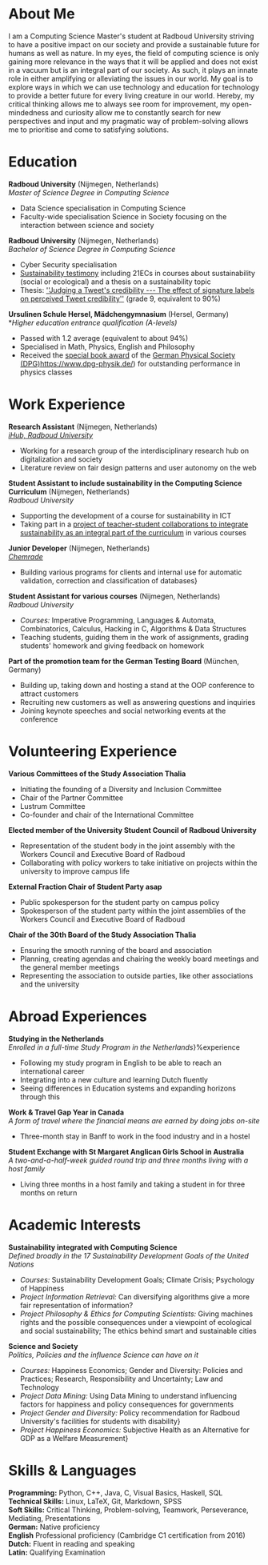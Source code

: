 # About Me
I am a Computing Science Master's student at Radboud University striving to have a positive impact on our society and provide a sustainable future for humans as well as nature. In my eyes, the field of computing science is only gaining more relevance in the ways that it will be applied and does not exist in a vacuum but is an integral part of our society. As such, it plays an innate role in either amplifying or alleviating the issues in our world. My goal is to explore ways in which we can use technology and education for technology to provide a better future for every living creature in our world. Hereby, my critical thinking allows me to always see room for improvement, my open-mindedness and curiosity allow me to constantly search for new perspectives and input and my pragmatic way of problem-solving allows me to prioritise and come to satisfying solutions. 

# Education
**Radboud University**  (Nijmegen, Netherlands)  
*Master of Science Degree in Computing Science*   
- Data Science specialisation in Computing Science
- Faculty-wide specialisation Science in Society focusing on the interaction between science and society

**Radboud University** (Nijmegen, Netherlands)  
*Bachelor of Science Degree in Computing Science*   
- Cyber Security specialisation
- [Sustainability testimony](https://www.ru.nl/sustainability/education/sustainability-testimony/) including 21ECs in courses about sustainability (social or ecological) and a thesis on a sustainability topic
- Thesis: [''Judging a Tweet's credibility ---  The effect of signature labels on perceived Tweet credibility''](https://www.cs.ru.nl/bachelors-theses/2022/Marie-Sophie_Simon___1023848___Judging_a_Tweets_credibility_-_The_effect_of_signature_labels_on_perceived_Tweet_credibility.pdf) (grade 9, equivalent to 90%)

**Ursulinen Schule Hersel, Mädchengymnasium** (Hersel, Germany)   
**Higher education entrance qualification (A-levels)*
- Passed with 1.2 average (equivalent to about 94%)
- Specialised in Math, Physics, English and Philosophy
- Received the [special book award](https://www.dpg-physik.de/auszeichnungen/dpg-preise/abiturpreis) of the [German Physical Society (DPG)]()https://www.dpg-physik.de/) for outstanding performance in physics classes

# Work Experience
**Research Assistant** (Nijmegen, Netherlands)    
[*iHub, Radboud University*](https://ihub.ru.nl/)
- Working for a research group of the interdisciplinary research hub on digitalization and society
- Literature review on fair design patterns and user autonomy on the web

**Student Assistant to include sustainability in the Computing Science Curriculum** (Nijmegen, Netherlands)   
*Radboud University*
- Supporting the development of a course for sustainability in ICT
- Taking part in a [project of teacher-student collaborations to integrate sustainability as an integral part of the curriculum](https://www.ru.nl/en/research/research-projects/you-have-a-part-to-play) in various courses

**Junior Developer** (Nijmegen, Netherlands)   
[*Chemrade*](https://www.chemrade.nl/nl/home)
- Building various programs for clients and internal use for automatic validation, correction and classification of databases}

**Student Assistant for various courses** (Nijmegen, Netherlands)   
*Radboud University*
- *Courses:* Imperative Programming, Languages & Automata, Combinatorics, Calculus, Hacking in C, Algorithms & Data Structures
- Teaching students, guiding them in the work of assignments, grading students' homework and giving feedback on homework

**Part of the promotion team for the German Testing Board** (München, Germany)   
- Building up, taking down and hosting a stand at the OOP conference to attract customers
- Recruiting new customers as well as answering questions and inquiries
- Joining keynote speeches and social networking events at the conference

# Volunteering Experience
**Various Committees of the Study Association Thalia**
- Initiating the founding of a Diversity and Inclusion Committee
- Chair of the Partner Committee
- Lustrum Committee 
- Co-founder and chair of the International Committee
    
**Elected member of the University Student Council of Radboud University**
- Representation of the student body in the joint assembly with the Workers Council and Executive Board of Radboud
- Collaborating with policy workers to take initiative on projects within the university to improve campus life

**External Fraction Chair of Student Party asap**
- Public spokesperson for the student party on campus policy
- Spokesperson of the student party within the joint assemblies of the Workers Council and Executive Board of Radboud

**Chair of the 30th Board of the Study Association Thalia**
- Ensuring the smooth running of the board and association
- Planning, creating agendas and chairing the weekly board meetings and the general member meetings
- Representing the association to outside parties, like other associations and the university

# Abroad Experiences
**Studying in the Netherlands**    
*Enrolled in a full-time Study Program in the Netherlands*}%experience
- Following my study program in English to be able to reach an international career
- Integrating into a new culture and learning Dutch fluently
- Seeing differences in Education systems and expanding horizons through this

**Work & Travel Gap Year in Canada**    
*A form of travel where the financial means are earned by doing jobs on-site*
- Three-month stay in Banff to work in the food industry and in a hostel

**Student Exchange with St Margaret Anglican Girls School in Australia**   
*A two-and-a-half-week guided round trip and three months living with a host family*
- Living three months in a host family and taking a student in for three months on return

# Academic Interests
**Sustainability integrated with Computing Science**   
*Defined broadly in the 17 Sustainability Development Goals  of the United Nations*
- *Courses:* Sustainability Development Goals; Climate Crisis; Psychology of Happiness
- *Project Information Retrieval:* Can diversifying algorithms give a more fair representation of information?
- *Project Philosophy & Ethics for Computing Scientists:* Giving machines rights and the possible consequences under a viewpoint of ecological and social sustainability; The ethics behind smart and sustainable cities

**Science and Society**    
*Politics, Policies and the influence Science can have on it*
- *Courses:* Happiness Economics; Gender and Diversity: Policies and Practices; Research, Responsibility and Uncertainty; Law and Technology
- *Project Data Mining:* Using Data Mining to understand influencing factors for happiness and policy consequences for governments
- *Project Gender and Diversity:* Policy recommendation for Radboud University's facilities for students with disability}
- *Project Happiness Economics:* Subjective Health as an Alternative for GDP as a Welfare Measurement}

# Skills & Languages
**Programming:** Python, C++, Java, C, Visual Basics, Haskell, SQL    
**Technical Skills:** Linux, LaTeX, Git, Markdown, SPSS   
**Soft Skills:**  Critical Thinking, Problem-solving, Teamwork, Perseverance, Mediating, Presentations    
**German:** Native proficiency   
**English** Professional proficiency (Cambridge C1 certification from 2016)   
**Dutch:** Fluent in reading and speaking   
**Latin:** Qualifying Examination
